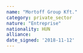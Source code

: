 ```yaml
---
name: "Mortoff Group Kft."
category: private_sector
nature: "Entreprise"
nationality: HUN
alliance: 
date_signed: '2018-11-12'
---
```

    